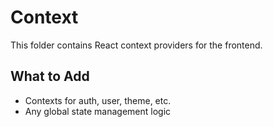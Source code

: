 # Context

This folder contains React context providers for the frontend.

## What to Add
- Contexts for auth, user, theme, etc.
- Any global state management logic
